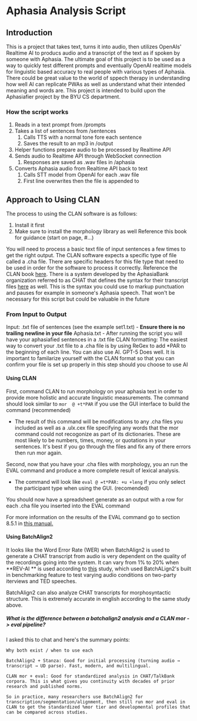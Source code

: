 # Aphasia Analysis Script

## Introduction
This is a project that takes text, turns it into audio, then utilizes OpenAIs' Realtime AI to producs audio and a transcript of the text as if spoken by someone with Aphasia. The ultimate goal of this project is to be used as a way to quickly test different prompts and eventually OpenAI realtime models for linguistic based accuracy to real people with various types of Aphasia. There could be great value to the world of sppech therapy in understanding how well AI can replicate PWAs as well as understand what their intended meaning and words are. This project is intended to build upon the Aphasiafier project by the BYU CS department.

### How the script works
1. Reads in a text prompt from /prompts
2. Takes a list of sentences from /sentences
    1. Calls TTS with a normal tone fore each sentence
    2. Saves the result to an mp3 in /output
3. Helper functions prepare audio to be processed by Realtime API
4. Sends audio to Realtime API through WebSocket connection
    1. Responses are saved as .wav files in /aphasia
5. Converts Aphasia audio from Realtime API back to text
    1. Calls STT model from OpenAI for each .wav file
    2. First line overwrites then the file is appended to

## Approach to Using CLAN

The process to using the CLAN software is as follows:
1. Install it first 
2. Make sure to install the morphology library as well
Reference this book for guidance (start on page, #...)

You will need to process a basic text file of input sentences a few times to get the right output. The CLAN software expects a specific type of file called a .cha file. There are specific headers for this file type that need to be used in order for the software to process it correctly. Reference the CLAN book [here](www.google.com). There is a system developed by the AphasiaBank organization referred to as CHAT that defines the syntax for their transcript files [here](www.google.com) as well. This is the syntax you could use to markup punctuation and pauses for example in someone's Aphasia speech. That won't be necessary for this script but could be valuable in the future

### From Input to Output
Input: .txt file of sentences (see the example set1.txt) - **Ensure there is no trailing newline in your file**
Aphasia.txt - After running the script you will have your aphasiafied sentences in a .txt file
CLAN formatting: The easiest way to convert your .txt file to a .cha file is by using ReGex to add *PAR to the beginning of each line. You can also use AI. GPT-5 Does well. It is important to familarize yourself with the CLAN format so that you can confirm your file is set up properly in this step should you choose to use AI 

#### **Using CLAN**

First, command CLAN to run morphology on your aphasia text in order to provide more holistic and accurate linguistic measurements.
The command should look similar to `mor  @ +t*PAR` if you use the GUI interface to build the command (recommended)
- The result of this command will be modifications to any .cha files you included as well as a .ulx.cex file specifying any words that the mor command could not recogonize as part of its dictionaries. These are most likely to be numbers, times, money, or quotations in your sentences. It's best if you go through the files and fix any of there errors then run mor again.

Second, now that you have your .cha files with morphology, you an run the EVAL command and produce a more complete result of lexical analysis.
- The command will look like `eval @ =t*PAR: +u +leng` if you only select the participant type when using the GUI. (recomended)

You should now have a spreadsheet generate as an output with a row for each .cha file you inserted into the EVAL command

For more information on the results of the EVAL command go to section 8.5.1 in [this manual.](https://talkbank.org/0info/manuals/CLAN.pdf)

#### **Using BatchAlign2**

It looks like the Word Error Rate (WER) when BatchAlign2 is used to generate a CHAT transcript from audio is very dependent on the quality of the recordings going into the system. It can vary from 1% to 20% when **REV-AI ** is used according to [this](https://journals.sagepub.com/doi/full/10.1177/09637214241304345#core-bibr14-09637214241304345-1) study, which used BatchALign2's built in benchmarking feature to test varying audio conditions on two-party iterviews and TED speeches.

BatchAlign2 can also analyze CHAT transcripts for morphosyntactic structure. This is extremely accurate in english according to the same study above.

##### What is the difference between a batchalign2 analysis and a CLAN mor -> eval pipeline?

I asked this to chat and here's the summary points:

```
Why both exist / when to use each

BatchAlign2 + Stanza: Good for initial processing (turning audio → transcript → UD parse). Fast, modern, and multilingual.

CLAN mor + eval: Good for standardized analysis in CHAT/TalkBank corpora. This is what gives you continuity with decades of prior research and published norms.

So in practice, many researchers use BatchAlign2 for transcription/segmentation/alignment, then still run mor and eval in CLAN to get the standardized %mor tier and developmental profiles that can be compared across studies.
```